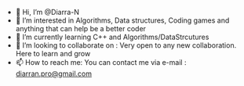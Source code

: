 - 👋 Hi, I’m @Diarra-N
- 👀 I’m interested in Algorithms, Data structures, Coding games and anything that can help be a better coder
- 🌱 I’m currently learning C++ and Algorithms/DataStrcutures
- 💞️ I’m looking to collaborate on : Very open to any new collaboration. Here to learn and grow
- 📫 How to reach me: You can contact me via e-mail : diarran.pro@gmail.com

<!---
Diarra-N/Diarra-N is a ✨ special ✨ repository because its `README.md` (this file) appears on your GitHub profile.
You can click the Preview link to take a look at your changes.
--->
